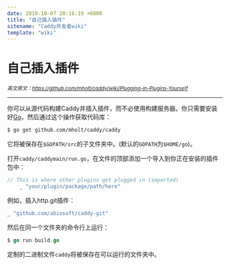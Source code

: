 ```yaml
---
date: 2018-10-07 20:16:19 +0800
title: "自己插入插件"
sitename: "Caddy开发者wiki"
template: "wiki"
---
```


# 自己插入插件

_<small>英文原文：<https://github.com/mholt/caddy/wiki/Plugging-in-Plugins-Yourself></small>_

_________________________

你可以从源代码构建Caddy并插入插件，而不必使用构建服务器。你只需要安装好[Go](https://golang.org/doc/install)，然后通过这个操作获取代码库：

```bash
$ go get github.com/mholt/caddy/caddy
```

它将被保存在`$GOPATH/src`的子文件夹中。(默认的`GOPATH`为`$HOME/go`)。

打开`caddy/caddymain/run.go`，在文件的顶部添加一个导入到你正在安装的插件包中：

```go
// This is where other plugins get plugged in (imported)
    _ "your/plugin/package/path/here"
```

例如，插入http.git插件：

```go
_ "github.com/abiosoft/caddy-git"
```

然后在同一个文件夹的命令行上运行：

```go
$ go run build.go
```

定制的二进制文件`caddy`将被保存在可以运行的文件夹中。